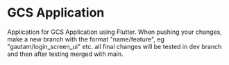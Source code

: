 # GCS Application

Application for GCS Application using Flutter. When pushing your changes, make a new branch with the format "name/feature", eg "gautam/login_screen_ui" etc. all final changes will be tested in dev branch and then after testing merged with main.
